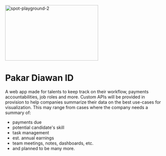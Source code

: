 <img src="https://ibb.co.com/C763Nvx](https://i.ibb.co.com/C763Nvx/pepe-stonked.jpg" alt="spot-playground-2" border="0" width="300px" height="180px" />

# Pakar Diawan ID
A web app made for talents to keep track on their workflow, payments accountabilities, job roles and more. Custom APIs will be provided in provision to help companies summarize their data on the best use-cases for visualization. This may range from cases where the company needs a summary of:

- payments due
- potential candidate's skill
- task management
- est. annual earnings
- team meetings, notes, dashboards, etc.
- and planned to be many more.

